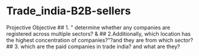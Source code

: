 # Trade_india-B2B-sellers
Projective Objective ## 1. " determine whether any companies are registered across multiple sectors? &amp;  ## 2.Additionally, which location has the highest concentration of companies?"?and they are from which sector? ## 3. which are the paid companies in  trade india? and what are they?

